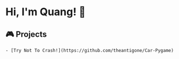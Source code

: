 # Hi, I'm Quang! :wave:

## :video_game: Projects
    - [Try Not To Crash!](https://github.com/theantigone/Car-Pygame)
